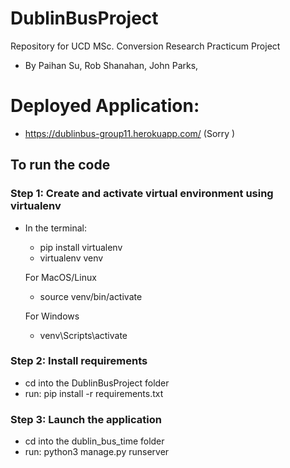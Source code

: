 # DublinBusProject
Repository for UCD MSc. Conversion Research Practicum Project
- By Paihan Su, Rob Shanahan, John Parks, 

# Deployed Application:
- https://dublinbus-group11.herokuapp.com/ (Sorry )



## To run the code
### Step 1: Create and activate virtual environment using virtualenv
- In the terminal:
  - pip install virtualenv
  - virtualenv venv
  
  For MacOS/Linux
  - source venv/bin/activate
  
  For Windows
  - venv\Scripts\activate
  
### Step 2: Install requirements
- cd into the DublinBusProject folder
- run: pip install -r requirements.txt

### Step 3: Launch the application
- cd into the dublin_bus_time folder
- run: python3 manage.py runserver
